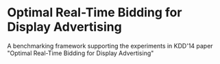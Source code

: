 Optimal Real-Time Bidding for Display Advertising
===========

A benchmarking framework supporting the experiments in KDD'14 paper "Optimal Real-Time Bidding for Display Advertising"
